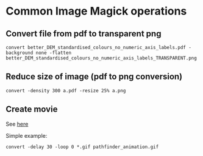 # Common Image Magick operations

## Convert file from pdf to transparent png

	convert better_DEM_standardised_colours_no_numeric_axis_labels.pdf -background none -flatten better_DEM_standardised_colours_no_numeric_axis_labels_TRANSPARENT.png

## Reduce size of image (pdf to png conversion)

	convert -density 300 a.pdf -resize 25% a.png

## Create movie

See [here](https://www.tjhsst.edu/~dhyatt/supercomp/n401a.html)

Simple example:

	convert -delay 30 -loop 0 *.gif pathfinder_animation.gif